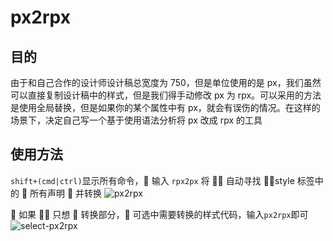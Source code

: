 # px2rpx

## 目的

由于和自己合作的设计师设计稿总宽度为 750，但是单位使用的是 px，我们虽然可以直接复制设计稿中的样式，但是我们得手动修改 px 为 rpx。可以采用的方法是使用全局替换，但是如果你的某个属性中有 px，就会有误伤的情况。在这样的场景下，决定自己写一个基于使用语法分析将 px 改成 rpx 的工具

## 使用方法

`shift+(cmd|ctrl)`显示所有命令， 输入 `rpx2px` 将  自动寻找 style 标签中的  所有声明  并转换
![px2rpx](https://github.com/IWANABETHATGUY/vscode-px2rpx/introduction/rpx2rpx.gif)

 如果  只想  转换部分， 可选中需要转换的样式代码，输入`px2rpx`即可
![select-px2rpx](https://github.com/IWANABETHATGUY/vscode-px2rpx/introduction/select-px2rpx.gif)

